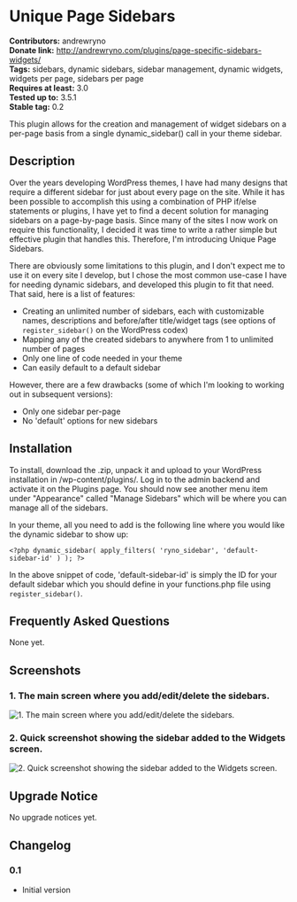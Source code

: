 # Unique Page Sidebars #
**Contributors:** andrewryno    
**Donate link:** http://andrewryno.com/plugins/page-specific-sidebars-widgets/    
**Tags:** sidebars, dynamic sidebars, sidebar management, dynamic widgets, widgets per page, sidebars per page    
**Requires at least:** 3.0    
**Tested up to:** 3.5.1    
**Stable tag:** 0.2

This plugin allows for the creation and management of widget sidebars on a per-page basis from a single dynamic_sidebar() call in your theme sidebar.

## Description ##

Over the years developing WordPress themes, I have had many designs that require a different sidebar for just about every page on the site. While it has been possible to accomplish this using a combination of PHP if/else statements or plugins, I have yet to find a decent solution for managing sidebars on a page-by-page basis. Since many of the sites I now work on require this functionality, I decided it was time to write a rather simple but effective plugin that handles this. Therefore, I'm introducing Unique Page Sidebars.

There are obviously some limitations to this plugin, and I don't expect me to use it on every site I develop, but I chose the most common use-case I have for needing dynamic sidebars, and developed this plugin to fit that need. That said, here is a list of features:

* Creating an unlimited number of sidebars, each with customizable names, descriptions and before/after title/widget tags (see options of `register_sidebar()` on the WordPress codex)
* Mapping any of the created sidebars to anywhere from 1 to unlimited number of pages
* Only one line of code needed in your theme
* Can easily default to a default sidebar

However, there are a few drawbacks (some of which I'm looking to working out in subsequent versions):

* Only one sidebar per-page
* No 'default' options for new sidebars

## Installation ##

To install, download the .zip, unpack it and upload to your WordPress installation in /wp-content/plugins/. Log in to the admin backend and activate it on the Plugins page. You should now see another menu item under "Appearance" called "Manage Sidebars" which will be where you can manage all of the sidebars.

In your theme, all you need to add is the following line where you would like the dynamic sidebar to show up:

`<?php dynamic_sidebar( apply_filters( 'ryno_sidebar', 'default-sidebar-id' ) ); ?>`

In the above snippet of code, 'default-sidebar-id' is simply the ID for your default sidebar which you should define in your functions.php file using `register_sidebar()`.

## Frequently Asked Questions ##

None yet.

## Screenshots ##

### 1. The main screen where you add/edit/delete the sidebars. ###
![1. The main screen where you add/edit/delete the sidebars.](http://s.wordpress.org/extend/plugins/unique-page-sidebars/screenshot-1.png)

### 2. Quick screenshot showing the sidebar added to the Widgets screen. ###
![2. Quick screenshot showing the sidebar added to the Widgets screen.](http://s.wordpress.org/extend/plugins/unique-page-sidebars/screenshot-2.png)


## Upgrade Notice ##

No upgrade notices yet.

## Changelog ##

### 0.1 ###
* Initial version
